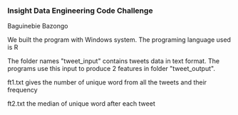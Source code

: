 ---
---
### Insight Data Engineering Code Challenge

Baguinebie Bazongo


We built the program with Windows system. The programing language used is R

The folder names "tweet_input"  contains tweets data in text format. The programs use this input to produce 2 features in folder "tweet_output".

ft1.txt gives the number of unique word from all the tweets and their frequency

ft2.txt the median of unique word after each tweet




